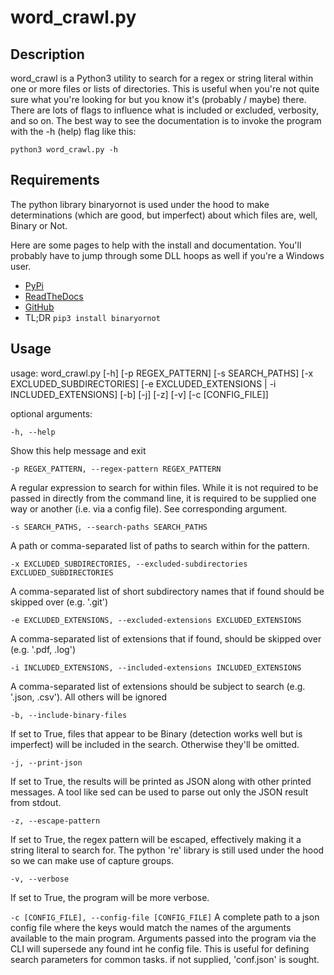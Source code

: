 # word_crawl.py


## Description
word_crawl is a Python3 utility to search for a regex or string literal within one or more files or lists of directories. This is useful when you're not quite sure what you're looking for but you know it's (probably /
maybe) there. There are lots of flags to influence what is included or excluded, verbosity, and so on. The best way to see the documentation is to invoke the program with the -h (help) flag like this:

`python3 word_crawl.py -h`



## Requirements
The python library binaryornot is used under the hood to make determinations (which are good, but imperfect) about which files are, well, Binary or Not.  

Here are some pages to help with the install and documentation. You'll probably have to jump through some DLL hoops as well if you're a Windows user.  
* [PyPi](https://pypi.org/project/binaryornot/)
* [ReadTheDocs](https://binaryornot.readthedocs.io/en/latest/)
* [GitHub](https://github.com/audreyfeldroy/binaryornot)
* TL;DR `pip3 install binaryornot`


## Usage


usage: word_crawl.py [-h] [-p REGEX_PATTERN] [-s SEARCH_PATHS] [-x EXCLUDED_SUBDIRECTORIES] [-e EXCLUDED_EXTENSIONS | -i INCLUDED_EXTENSIONS] [-b] [-j] [-z] [-v] [-c [CONFIG_FILE]]


optional arguments:

`-h, --help`            

Show this help message and exit

`-p REGEX_PATTERN, --regex-pattern REGEX_PATTERN`

A regular expression to search for within files. While it is not required to be passed in directly from the command line, it is required to be supplied one way or another (i.e. via a
                        config file). See corresponding argument.


`-s SEARCH_PATHS, --search-paths SEARCH_PATHS`

A path or comma-separated list of paths to search within for the pattern.


`-x EXCLUDED_SUBDIRECTORIES, --excluded-subdirectories EXCLUDED_SUBDIRECTORIES`

A comma-separated list of short subdirectory names that if found should be skipped over (e.g. '.git')
  

`-e EXCLUDED_EXTENSIONS, --excluded-extensions EXCLUDED_EXTENSIONS`

A comma-separated list of extensions that if found, should be skipped over (e.g. '.pdf, .log')


`-i INCLUDED_EXTENSIONS, --included-extensions INCLUDED_EXTENSIONS`

A comma-separated list of extensions should be subject to search (e.g. '.json, .csv'). All others will be ignored
  
`-b, --include-binary-files`

If set to True, files that appear to be Binary (detection works well but is imperfect) will be included in the search. Otherwise they'll be omitted.


`-j, --print-json`

If set to True, the results will be printed as JSON along with other printed messages. A tool like sed can be used to parse out only the JSON result from stdout.


`-z, --escape-pattern`  

If set to True, the regex pattern will be escaped, effectively making it a string literal to search for. The python 're' library is still used under the hood so we can make use of
                        capture groups.

`-v, --verbose`

If set to True, the program will be more verbose.


`-c [CONFIG_FILE], --config-file [CONFIG_FILE]` A complete path to a json config file where the keys would match the names of the arguments available to the main program. Arguments passed into the program via the CLI will supersede any found int he config file. This is useful for defining search parameters for common tasks. if not supplied, 'conf.json' is sought.

